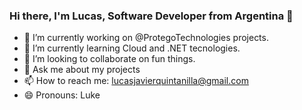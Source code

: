 ### Hi there, I'm Lucas, Software Developer from Argentina 👋

<!--
**lucasquintanilla/lucasquintanilla** is a ✨ _special_ ✨ repository because its `README.md` (this file) appears on your GitHub profile.

Here are some ideas to get you started:
-->
- 🔭 I’m currently working on @ProtegoTechnologies projects.
- 🌱 I’m currently learning Cloud and .NET tecnologies.
- 👯 I’m looking to collaborate on fun things.
- 💬 Ask me about my projects
- 📫 How to reach me: lucasjavierquintanilla@gmail.com
- 😄 Pronouns: Luke

